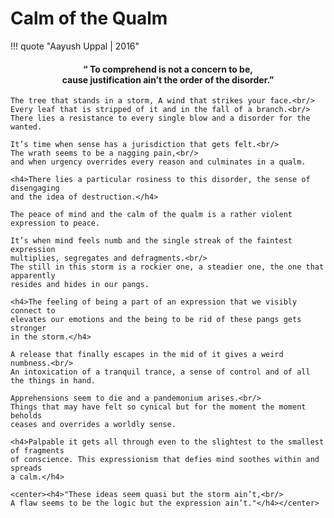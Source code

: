 # Calm of the Qualm

!!! quote "Aayush Uppal | 2016"
    <center><h4>“ To comprehend is not a concern to be,<br/>
    cause justification ain’t the order of the disorder.”</h4></center>

    The tree that stands in a storm, A wind that strikes your face.<br/>
    Every leaf that is stripped of it and in the fall of a branch.<br/>
    There lies a resistance to every single blow and a disorder for the wanted.

    It’s time when sense has a jurisdiction that gets felt.<br/>
    The wrath seems to be a nagging pain,<br/>
    and when urgency overrides every reason and culminates in a qualm.

    <h4>There lies a particular rosiness to this disorder, the sense of disengaging
    and the idea of destruction.</h4>

    The peace of mind and the calm of the qualm is a rather violent expression to peace.

    It’s when mind feels numb and the single streak of the faintest expression
    multiplies, segregates and defragments.<br/>
    The still in this storm is a rockier one, a steadier one, the one that apparently
    resides and hides in our pangs.

    <h4>The feeling of being a part of an expression that we visibly connect to
    elevates our emotions and the being to be rid of these pangs gets stronger
    in the storm.</h4>

    A release that finally escapes in the mid of it gives a weird numbness.<br/>
    An intoxication of a tranquil trance, a sense of control and of all the things in hand.

    Apprehensions seem to die and a pandemonium arises.<br/>
    Things that may have felt so cynical but for the moment the moment beholds
    ceases and overrides a worldly sense.

    <h4>Palpable it gets all through even to the slightest to the smallest of fragments
    of conscience. This expressionism that defies mind soothes within and spreads
    a calm.</h4>

    <center><h4>"These ideas seem quasi but the storm ain’t,<br/>
    A flaw seems to be the logic but the expression ain’t."</h4></center>

[^1]: `thoughts`, `restless mind`
